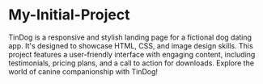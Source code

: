 # My-Initial-Project
TinDog is a responsive and stylish landing page for a fictional dog dating app. It's designed to showcase HTML, CSS, and image design skills. This project features a user-friendly interface with engaging content, including testimonials, pricing plans, and a call to action for downloads. Explore the world of canine companionship with TinDog!
